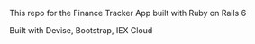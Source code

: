This repo for the Finance Tracker App built with Ruby on Rails 6

Built with Devise, Bootstrap, IEX Cloud
